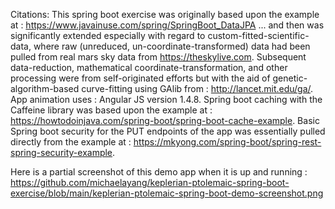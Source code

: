 Citations:  This spring boot exercise was originally based upon the example at :  https://www.javainuse.com/spring/SpringBoot_DataJPA ... and then was significantly extended especially with regard to custom-fitted-scientific-data, where raw (unreduced, un-coordinate-transformed) data had been pulled from real mars sky data from https://theskylive.com.  Subsequent data-reduction, mathematical coordinate-transformation, and other processing were from self-originated efforts but with the aid of genetic-algorithm-based curve-fitting using GAlib from : http://lancet.mit.edu/ga/.  App animation uses :  Angular JS version 1.4.8.  Spring boot caching with the Caffeine library was based upon the example at : https://howtodoinjava.com/spring-boot/spring-boot-cache-example.  Basic Spring boot security for the PUT endpoints of the app was essentially pulled directly from the example at : https://mkyong.com/spring-boot/spring-rest-spring-security-example.

Here is a partial screenshot of this demo app when it is up and running :  https://github.com/michaelayang/keplerian-ptolemaic-spring-boot-exercise/blob/main/keplerian-ptolemaic-spring-boot-demo-screenshot.png
